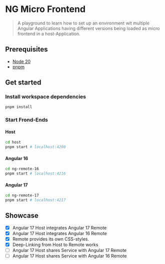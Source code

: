 # NG Micro Frontend

> A playground to learn how to set up an environment wit multiple Angular Applications having different versions being loaded as micro frontend in a host-Application.

## Prerequisites

- [Node 20](https://nodejs.org/dist/v20.10.0/)
- [pnpm](pnpm.io)

## Get started

### Install workspace dependencies

```bash
pnpm install
```

### Start Frond-Ends

#### Host

```bash
cd host
pnpm start # localhost:4200
```

#### Angular 16

```bash
cd ng-remote-16
pnpm start # localhost:4216
```

#### Angular 17

```bash
cd ng-remote-17
pnpm start # localhost:4217
```

## Showcase

- [x] Angular 17 Host integrates Angular 17 Remote
- [x] Angular 17 Host integrates Angular 16 Remote
- [x] Remote provides its own CSS-styles.
- [x] Deep-Linking from Host to Remote works
- [ ] Angular 17 Host shares Service with Angular 17 Remote
- [ ] Angular 17 Host shares Service with Angular 16 Remote
